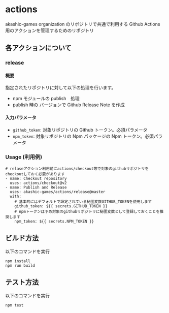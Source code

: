 # actions
akashic-games organization のリポジトリで共通で利用する Github Actions 用のアクションを管理するためのリポジトリ

## 各アクションについて
### release
#### 概要
指定されたリポジトリに対して以下の処理を行います。
* npm モジュールの publish　処理
* publish 時の バージョンで Github Release Note を作成

#### 入力パラメータ
* `github_token`: 対象リポジトリの Github トークン。必須パラメータ
* `npm_token`: 対象リポジトリの Npm パッケージの Npm トークン。必須パラメータ

### Usage (利用例)
```
# relaseアクション利用前にactions/checkout等で対象のgithubリポジトリをcheckoutしておく必要があります
- name: Checkout repository
  uses: actions/checkout@v2
- name: Publish and Release
  uses: akashic-games/actions/release@master
  with:
    # 基本的にはデフォルトで設定されている秘匿変数GITHUB_TOKENを使用します
    github_token: ${{ secrets.GITHUB_TOKEN }}
    # npmトークンは予め対象のgithubリポジトリに秘匿変数として登録しておくことを推奨します
    npm_token: ${{ secrets.NPM_TOKEN }}
```

## ビルド方法
以下のコマンドを実行 

```
npm install
npm run build
```

## テスト方法
以下のコマンドを実行

```
npm test
```
